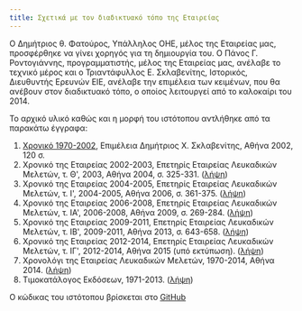 ```yaml
---
title: Σχετικά με τον διαδικτυακό τόπο της Εταιρείας
---
```


Ο Δημήτριος θ. Φατούρος, Υπάλληλος ΟΗΕ, μέλος της Εταιρείας μας, προσφέρθηκε να γίνει χορηγός για τη δημιουργία του. Ο Πάνος Γ. Ροντογιάννης, προγραμματιστής, μέλος της Εταιρείας μας, ανέλαβε το τεχνικό μέρος και ο Τριαντάφυλλος Ε. Σκλαβενίτης, Ιστορικός, Διευθυντής Ερευνών ΕΙΕ, ανέλαβε την επιμέλεια των κειμένων, που θα ανέβουν στον διαδικτυακό τόπο, ο οποίος λειτουργεί από το καλοκαίρι του 2014.

Το αρχικό υλικό καθώς και η μορφή του ιστότοπου αντλήθηκε από τα παρακάτω έγγραφα:

1. [Χρονικό 1970-2002](/publications/epetiaka-afierwmata/xroniko_1970-2002.html), Επιμέλεια Δημήτριος Χ. Σκλαβενίτης, Αθήνα 2002, 120 σ.
2. Χρονικό της Εταιρείας 2002-2003, Επετηρίς Εταιρείας Λευκαδικών Μελετών, τ. Θ', 2003, Αθήνα 2004, σ. 325-331. \([λήψη](/documents/xroniko_2002-2003.pdf)\)
3. Χρονικό της Εταιρείας 2004-2005, Επετηρίς Εταιρείας Λευκαδικών Μελετών, τ. Ι', 2004-2005, Αθήνα 2006, σ. 361-375. \([λήψη](/documents/xroniko_2004-2005.pdf)\)
4. Χρονικό της Εταιρείας 2006-2008, Επετηρίς Εταιρείας Λευκαδικών Μελετών, τ. ΙΑ', 2006-2008, Αθήνα 2009, σ. 269-284. \([λήψη](/documents/xroniko_2006-2008.pdf)\)
5. Χρονικό της Εταιρείας 2009-2011, Επετηρίς Εταιρείας Λευκαδικών Μελετών, τ. ΙΒ', 2009-2011, Αθήνα 2013, σ. 643-658. \([λήψη](/documents/xroniko_2009-2011.pdf)\)
6. Χρονικό της Εταιρείας 2012-2014, Επετηρίς Εταιρείας Λευκαδικών Μελετών, τ. ΙΓ', 2012-2014, Αθήνα 2015 \(υπό εκτύπωση\). \([λήψη](/documents/xroniko_2012-2014.pdf)\)
7. Χρονολόγι της Εταιρείας Λευκαδικών Μελετών, 1970-2014, Αθήνα 2014. \([λήψη](/documents/xronologio_1970-2014.pdf)\)
8. Τιμοκατάλογος Εκδόσεων, 1971-2013. \([λήψη](/documents/katalogos.pdf)\)

Ο κώδικας του ιστότοπου βρίσκεται στο [GitHub](https://github.com/prontog/elm)
